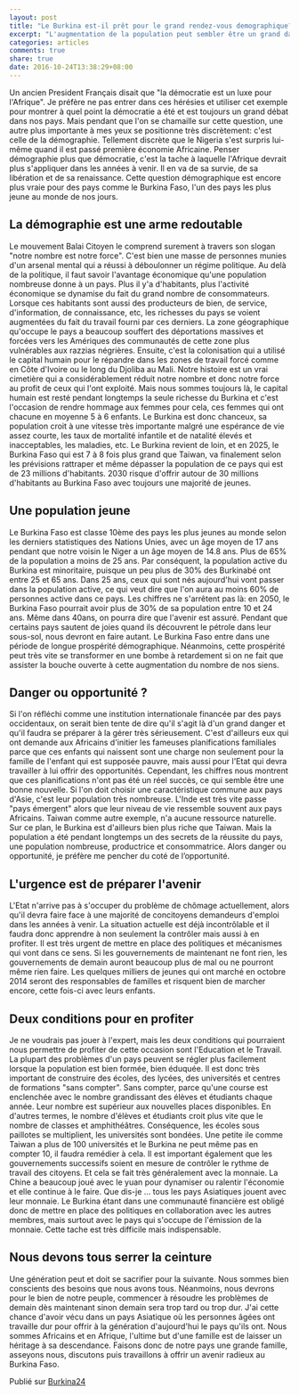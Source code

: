 ```yaml
---
layout: post
title: "Le Burkina est-il prêt pour le grand rendez-vous demographique?"
excerpt: "L'augmentation de la population peut sembler être un grand danger. Mais il s'agit là d'une grande opportunité pour l'Afrique"
categories: articles
comments: true
share: true
date: 2016-10-24T13:38:29+08:00
---
```


Un ancien President Français disait que "la démocratie est un luxe pour l'Afrique". Je préfère ne pas entrer dans ces hérésies et utiliser cet exemple pour montrer à quel point la démocratie a été et est toujours un grand débat dans nos pays. Mais pendant que l'on se chamaille sur cette question, une autre plus importante à mes yeux se positionne très discrètement: c'est celle de la démographie. Tellement discrète que le Nigeria s'est surpris lui-même quand il est passé première économie Africaine. Penser démographie plus que démocratie, c'est la tache à laquelle l'Afrique devrait plus s'appliquer dans les années à venir. Il en va de sa survie, de sa libération et de sa renaissance. Cette question démographique est encore plus vraie pour des pays comme le Burkina Faso, l'un des pays les plus jeune au monde de nos jours.

## La démographie est une arme redoutable
Le mouvement Balai Citoyen le comprend surement à travers son slogan "notre nombre est notre force". C'est bien une masse de personnes munies d'un arsenal mental qui a réussi à déboulonner un régime politique. Au delà de la politique, il faut savoir l'avantage économique qu'une population nombreuse donne à un pays. Plus il y'a d'habitants, plus l'activité économique se dynamise du fait du grand nombre de consommateurs. Lorsque ces habitants sont aussi des producteurs de bien, de service, d'information, de connaissance, etc, les richesses du pays se voient augmentées du fait du travail fourni par ces derniers. La zone géographique qu'occupe le pays a beaucoup souffert des déportations massives et forcées vers les Amériques des communautés de cette zone plus vulnérables aux razzias négrières. Ensuite, c'est la colonisation qui a utilisé le capital humain pour le répandre dans les zones de travail forcé comme en Côte d'Ivoire ou le long du Djoliba au Mali. Notre histoire est un vrai cimetière qui a considérablement réduit notre nombre et donc notre force au profit de ceux qui l'ont exploité. Mais nous sommes toujours là, le capital humain est resté pendant longtemps la seule richesse du Burkina et c'est l'occasion de rendre hommage aux femmes pour cela, ces femmes qui ont chacune en moyenne 5 à 6 enfants. Le Burkina est donc chanceux, sa population croit à une vitesse très importante malgré une espérance de vie assez courte, les taux de mortalité infantile et de natalité élevés et inacceptables, les maladies, etc. Le Burkina revient de loin, et en 2025, le Burkina Faso qui est 7 à 8 fois plus grand que Taiwan, va finalement selon les prévisions rattraper et même dépasser la population de ce pays qui est de 23 millions d'habitants. 2030 risque d'offrir autour de 30 millions d'habitants au Burkina Faso avec toujours une majorité de jeunes.

## Une population jeune
Le Burkina Faso est classe 10ème des pays les plus jeunes au monde selon les derniers statistiques des Nations Unies, avec un âge moyen de 17 ans pendant que notre voisin le Niger a un âge moyen de 14.8 ans. Plus de 65% de la population a moins de 25 ans. Par conséquent, la population active du Burkina est  minoritaire, puisque un peu plus de 30% des Burkinabé ont entre 25 et 65 ans. Dans 25 ans, ceux qui sont nés aujourd'hui vont passer dans la population active, ce qui veut dire que l'on aura au moins 60% de personnes active dans ce pays. Les chiffres ne s'arrêtent pas là: en 2050, le Burkina Faso pourrait avoir plus de 30% de sa population entre 10 et 24 ans. Même dans 40ans, on pourra dire que l'avenir est assuré. Pendant que certains pays sautent de joies quand ils découvrent le pétrole dans leur sous-sol, nous devront en faire autant. Le Burkina Faso entre dans une période de longue prospérité démographique. Néanmoins, cette prospérité peut très vite se transformer en une bombe à retardement si on ne fait que assister la bouche ouverte à cette augmentation du nombre de nos siens.

## Danger ou opportunité ?
Si l'on réfléchi comme une institution internationale financée par des pays occidentaux, on serait bien tente de dire qu'il s'agit là d'un grand danger et qu'il faudra se préparer à la gérer très sérieusement. C'est d'ailleurs eux qui ont demande aux Africains d'initier les fameuses planifications familiales parce que ces enfants qui naissent sont une charge non seulement pour la famille de l'enfant qui est supposée pauvre, mais aussi pour l'Etat qui devra travailler à lui offrir des opportunités. Cependant, les chiffres nous montrent que ces planifications n'ont pas été un réel succès, ce qui semble être une bonne nouvelle.
Si l'on doit choisir une caractéristique commune aux pays d'Asie, c'est leur population très nombreuse. L'Inde est très vite passe "pays émergent" alors que leur niveau de vie ressemble souvent aux pays Africains. Taiwan comme autre exemple, n'a aucune ressource naturelle. Sur ce plan, le Burkina est d'ailleurs bien plus riche que Taiwan. Mais la population a été pendant longtemps un des secrets de la réussite du pays, une population nombreuse, productrice et consommatrice. Alors danger ou opportunité, je préfère me pencher du coté de l’opportunité.

## L'urgence est de préparer l'avenir
L'Etat n'arrive pas à s'occuper du problème de chômage actuellement, alors qu'il devra faire face à une majorité de concitoyens demandeurs d'emploi dans les années à venir.
La situation actuelle est déjà incontrôlable et il faudra donc apprendre à non seulement la contrôler mais aussi à en profiter. Il est très urgent de mettre en place des politiques et mécanismes qui vont dans ce sens. Si les gouvernements de maintenant ne font rien, les gouvernements de demain auront beaucoup plus de mal ou ne pourront même rien faire. Les quelques milliers de jeunes qui ont marché en octobre 2014 seront des responsables de familles et risquent bien de marcher encore, cette fois-ci avec leurs enfants.

## Deux conditions pour en profiter
Je ne voudrais pas jouer à l'expert, mais les deux conditions qui pourraient nous permettre de profiter de cette occasion sont l'Education et le Travail. La plupart des problèmes d'un pays peuvent se régler plus facilement lorsque la population est bien formée, bien éduquée. Il est donc très important de construire des écoles, des lycées, des universités et centres de formations "sans compter". Sans compter, parce qu'une course est enclenchée avec le nombre grandissant des élèves et étudiants chaque année. Leur nombre est supérieur aux nouvelles places disponibles. En d'autres termes, le nombre d'élèves et étudiants croit plus vite que le nombre de classes et amphithéâtres. Conséquence, les écoles sous paillotes se multiplient, les universités sont bondées. Une petite ile comme Taiwan a plus de 100 universités et le Burkina ne peut même pas en compter 10, il faudra remédier à cela. Il est important également que les gouvernements successifs soient en mesure de contrôler le rythme de travail des citoyens. Et cela se fait très généralement avec la monnaie. La Chine a beaucoup joué avec le yuan pour dynamiser ou ralentir l'économie et elle continue à le faire. Que dis-je ... tous les pays Asiatiques jouent avec leur monnaie. Le Burkina étant dans une communauté financière est obligé donc de mettre en place des politiques en collaboration avec les autres membres, mais surtout avec le pays qui s'occupe de l'émission de la monnaie. Cette tache est très difficile mais indispensable.

## Nous devons tous serrer la ceinture
Une génération peut et doit se sacrifier pour la suivante. Nous sommes bien conscients des besoins que nous avons tous. Néanmoins, nous devrons pour le bien de notre peuple, commencer à résoudre les problèmes de demain dès maintenant sinon demain sera trop tard ou trop dur. J'ai cette chance d'avoir vécu dans un pays Asiatique où les personnes âgées ont travaille dur pour offrir à la génération d'aujourd'hui le pays qu'ils ont. Nous sommes Africains et en Afrique, l'ultime but d'une famille est de laisser un héritage à sa descendance. Faisons donc de notre pays une grande famille, asseyons nous, discutons puis travaillons à offrir un avenir radieux au Burkina Faso.


Publié sur [Burkina24](http://www.burkina24.com/2016/10/07/le-burkina-est-il-pret-pour-le-grand-rendez-vous-demographique/)
